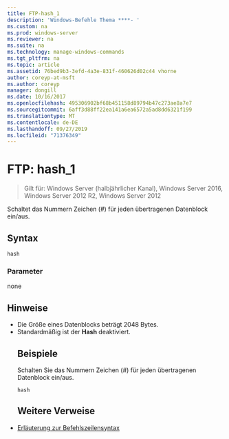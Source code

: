 ```yaml
---
title: FTP-hash_1
description: 'Windows-Befehle Thema ****- '
ms.custom: na
ms.prod: windows-server
ms.reviewer: na
ms.suite: na
ms.technology: manage-windows-commands
ms.tgt_pltfrm: na
ms.topic: article
ms.assetid: 76bed9b3-3efd-4a3e-831f-460626d02c44 vhorne
author: coreyp-at-msft
ms.author: coreyp
manager: dongill
ms.date: 10/16/2017
ms.openlocfilehash: 495306902bf68b451158d89794b47c273ae8a7e7
ms.sourcegitcommit: 6aff3d88ff22ea141a6ea6572a5ad8dd6321f199
ms.translationtype: MT
ms.contentlocale: de-DE
ms.lasthandoff: 09/27/2019
ms.locfileid: "71376349"
---
```

# <a name="ftp-hash_1"></a>FTP: hash_1

>Gilt für: Windows Server (halbjährlicher Kanal), Windows Server 2016, Windows Server 2012 R2, Windows Server 2012

Schaltet das Nummern Zeichen (#) für jeden übertragenen Datenblock ein/aus.   
## <a name="syntax"></a>Syntax  
```  
hash  
```  
### <a name="parameters"></a>Parameter  
none  
## <a name="remarks"></a>Hinweise  
- Die Größe eines Datenblocks beträgt 2048 Bytes.  
- Standardmäßig ist der **Hash** deaktiviert.  
  ## <a name="BKMK_Examples"></a>Beispiele  
  Schalten Sie das Nummern Zeichen (#) für jeden übertragenen Datenblock ein/aus.  
  ```  
  hash  
  ```  
  ## <a name="additional-references"></a>Weitere Verweise  
- [Erläuterung zur Befehlszeilensyntax](command-line-syntax-key.md)  
